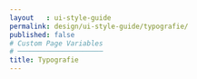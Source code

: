 ```yaml
---
layout   : ui-style-guide
permalink: design/ui-style-guide/typografie/
published: false
# Custom Page Variables
# ─────────────────────
title: Typografie
---
```



